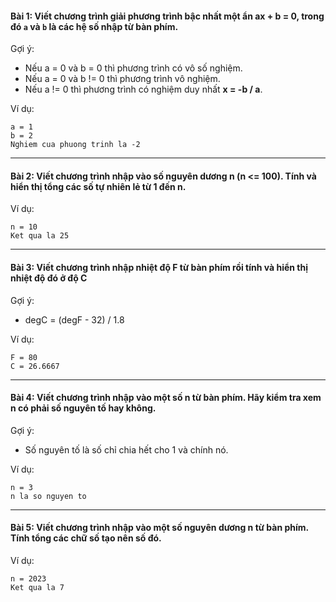 #### Bài 1: Viết chương trình giải phương trình bậc nhất một ẩn ax + b = 0, trong đó `a` và `b` là các hệ số nhập từ bàn phím.

Gợi ý:

- Nếu a = 0 và b = 0 thì phương trình có vô số nghiệm.
- Nếu a = 0 và b != 0 thì phương trình vô nghiệm.
- Nếu a != 0 thì phương trình có nghiệm duy nhất **x = -b / a**.

Ví dụ:

```
a = 1
b = 2
Nghiem cua phuong trinh la -2
```

---

#### Bài 2: Viết chương trình nhập vào số nguyên dương **n** (n <= 100). Tính và hiển thị tổng các số tự nhiên lẻ từ 1 đến n.

Ví dụ:

```
n = 10
Ket qua la 25
```

---

#### Bài 3: Viết chương trình nhập nhiệt độ F từ bàn phím rồi tính và hiển thị nhiệt độ đó ở độ C

Gợi ý:

- degC = (degF - 32) / 1.8

Ví dụ:

```
F = 80
C = 26.6667
```

---

#### Bài 4: Viết chương trình nhập vào một số **n** từ bàn phím. Hãy kiểm tra xem **n** có phải số nguyên tố hay không.

Gợi ý:

- Số nguyên tố là số chỉ chia hết cho 1 và chính nó.

Ví dụ:

```
n = 3
n la so nguyen to
```

---

#### Bài 5: Viết chương trình nhập vào một số nguyên dương **n** từ bàn phím. Tính tổng các chữ số tạo nên số đó.

Ví dụ:

```
n = 2023
Ket qua la 7
```
